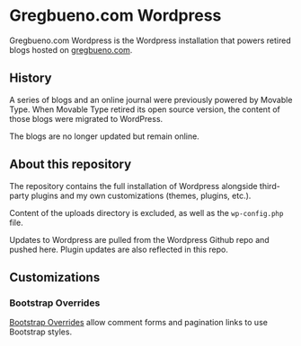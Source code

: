 # Gregbueno.com Wordpress

Gregbueno.com Wordpress is the Wordpress installation that powers retired blogs hosted on [gregbueno.com](http://gregbueno.com/).

## History

A series of blogs and an online journal were previously powered by Movable Type. When Movable Type retired its open source version, the content of those blogs were migrated to WordPress.

The blogs are no longer updated but remain online.

## About this repository

The repository contains the full installation of Wordpress alongside third-party plugins and my own customizations (themes, plugins, etc.).

Content of the uploads directory is excluded, as well as the ``wp-config.php`` file.

Updates to Wordpress are pulled from the Wordpress Github repo and pushed here. Plugin updates are also reflected in this repo.

## Customizations

### Bootstrap Overrides

[Bootstrap Overrides](https://bitbucket.org/NemesisVex/bootstrap-overrides-for-wordpress) allow comment forms and pagination links to use Bootstrap styles.
